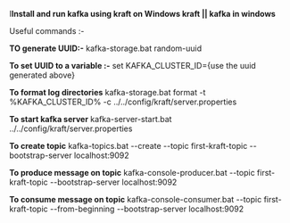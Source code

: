 
I**Install and run kafka using kraft on Windows  kraft || kafka in windows**

Useful commands :- 

**TO generate UUID:-**
kafka-storage.bat random-uuid

**To set UUID to a variable :-**
set KAFKA_CLUSTER_ID={use the uuid generated above}

**To format  log directories**
kafka-storage.bat format -t %KAFKA_CLUSTER_ID% -c ../../config/kraft/server.properties

**To start kafka server**
kafka-server-start.bat ../../config/kraft/server.properties

**To create topic**
kafka-topics.bat --create --topic first-kraft-topic --bootstrap-server localhost:9092

**To produce message on topic**
kafka-console-producer.bat --topic first-kraft-topic --bootstrap-server localhost:9092

**To consume message on topic**
kafka-console-consumer.bat --topic first-kraft-topic --from-beginning --bootstrap-server localhost:9092
